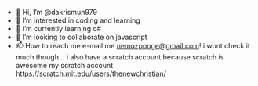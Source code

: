 - 👋 Hi, I’m @dakrismun979
- 👀 I’m interested in coding and learning
- 🌱 I’m currently learning c#
- 💞️ I’m looking to collaborate on javascript
- 📫 How to reach me e-mail me nemozponge@gmail.com! i wont check it much though... i also have a scratch account because scratch is awesome
my scratch account https://scratch.mit.edu/users/thenewchristian/

<!---
dakrismun979/dakrismun979 is a ✨ special ✨ repository because its `README.md` (this file) appears on your GitHub profile.
You can click the Preview link to take a look at your changes.
--->
